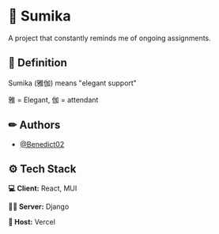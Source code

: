 # 🌸 Sumika
A project that constantly reminds me of ongoing assignments.


## 🗾 Definition
Sumika (雅伽) means "elegant support"

雅 = Elegant, 伽 = attendant
## ✏ Authors

- [@Benedict02](https://www.github.com/Benedict02)


## ⚙ Tech Stack

**💻 Client:** React, MUI

**👩‍💻 Server:** Django

**🚀 Host:** Vercel
